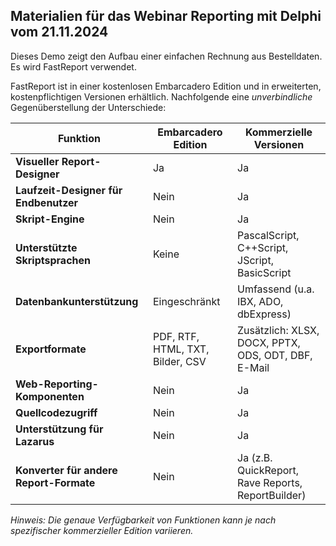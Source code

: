 ## Materialien für das Webinar Reporting mit Delphi vom 21.11.2024

Dieses Demo zeigt den Aufbau einer einfachen Rechnung aus Bestelldaten. Es wird FastReport verwendet.

FastReport ist in einer kostenlosen Embarcadero Edition und in erweiterten, kostenpflichtigen Versionen erhältlich. Nachfolgende eine *unverbindliche* Gegenüberstellung der Unterschiede:

| **Funktion**                            | **Embarcadero Edition**          | **Kommerzielle Versionen**                          |
| --------------------------------------- | -------------------------------- | --------------------------------------------------- |
| **Visueller Report-Designer**           | Ja                               | Ja                                                  |
| **Laufzeit-Designer für Endbenutzer**   | Nein                             | Ja                                                  |
| **Skript-Engine**                       | Nein                             | Ja                                                  |
| **Unterstützte Skriptsprachen**         | Keine                            | PascalScript, C++Script, JScript, BasicScript       |
| **Datenbankunterstützung**              | Eingeschränkt                    | Umfassend (u.a. IBX, ADO, dbExpress)                |
| **Exportformate**                       | PDF, RTF, HTML, TXT, Bilder, CSV | Zusätzlich: XLSX, DOCX, PPTX, ODS, ODT, DBF, E-Mail |
| **Web-Reporting-Komponenten**           | Nein                             | Ja                                                  |
| **Quellcodezugriff**                    | Nein                             | Ja                                                  |
| **Unterstützung für Lazarus**           | Nein                             | Ja                                                  |
| **Konverter für andere Report-Formate** | Nein                             | Ja (z.B. QuickReport, Rave Reports, ReportBuilder)  |

*Hinweis: Die genaue Verfügbarkeit von Funktionen kann je nach spezifischer kommerzieller Edition variieren.*
